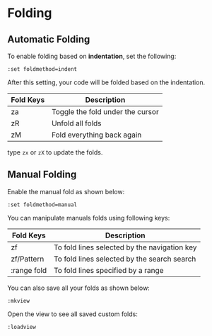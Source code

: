 # Folding

## Automatic Folding

To enable folding based on **indentation**, set the following:

```
:set foldmethod=indent
```

After this setting, your code will be folded based on the indentation.



| Fold Keys | Description                      |
| --------- | -------------------------------- |
| za        | Toggle the fold under the cursor |
| zR        | Unfold all folds                 |
| zM        | Fold everything back again       |


type `zx` or `zX` to update the folds.

## Manual Folding

Enable the manual fold as shown below:

```
:set foldmethod=manual
```

You can manipulate manuals folds using following keys:



| Fold Keys          | Description                                  |
| ------------------ | -------------------------------------------- |
| zf<Navigation-Key> | To fold lines selected by the navigation key |
| zf/Pattern         | To fold lines selected by the search search  |
| :range fold        | To fold lines specified by a range           |

You can also save all your folds as shown below:

```
:mkview
```

Open the view to see all saved custom folds:

```
:loadview
```
